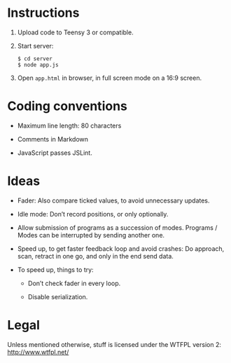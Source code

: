 Instructions
============

 1. Upload code to Teensy 3 or compatible.

 2. Start server:

        $ cd server
        $ node app.js

 3. Open `app.html` in browser, in full screen mode on a 16:9 screen.


Coding conventions
==================

  * Maximum line length: 80 characters

  * Comments in Markdown

  * JavaScript passes JSLint.


Ideas
=====

  * Fader: Also compare ticked values, to avoid unnecessary updates.

  * Idle mode: Don’t record positions, or only optionally.

  * Allow submission of programs as a succession of modes. Programs / Modes can
    be interrupted by sending another one.

  * Speed up, to get faster feedback loop and avoid crashes: Do approach, scan,
    retract in one go, and only in the end send data.

  * To speed up, things to try:

      + Don’t check fader in every loop.

      + Disable serialization.


Legal
=====

Unless mentioned otherwise, stuff is licensed under the WTFPL version 2:
<http://www.wtfpl.net/>
